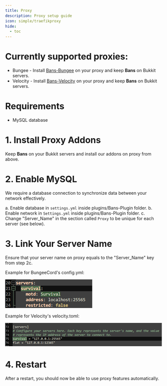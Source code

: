 ```yaml
---
title: Proxy
description: Proxy setup guide
icon: simple/traefikproxy
hide:
  - toc
---
```


# Currently supported proxies:

<!-- Remember to replace the example links with the actual links -->
* Bungee - Install [Bans-Bungee](#) on your proxy and keep **Bans** on Bukkit servers.
* Velocity - Install [Bans-Velocity](#) on your proxy and keep **Bans** on Bukkit servers.

# Requirements

* MySQL database

# 1. Install Proxy Addons

Keep **Bans** on your Bukkit servers and install our addons on proxy from above.

# 2. Enable MySQL


We require a database connection to synchronize data between your network effectively.

a. Enable database in `settings.yml` inside plugins/Bans-Plugin folder. b. Enable network in `Settings.yml` inside plugins/Bans-Plugin folder. c. Change "Server_Name" in the section called `Proxy` to be unique for each server (see below).

# 3. Link Your Server Name


Ensure that your server name on proxy equals to the "Server_Name" key from step 2c.

Example for BungeeCord's config.yml:

![image](../../assets/bans/bungeecord-config.png)

Example for Velocity's velocity.toml:

![image](../../assets/bans/velocity-config.png)

# 4. Restart

After a restart, you should now be able to use proxy features automatically.

